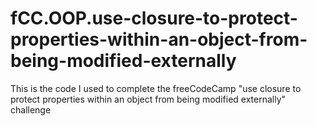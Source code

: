 # fCC.OOP.use-closure-to-protect-properties-within-an-object-from-being-modified-externally
This is the code I used to complete the freeCodeCamp "use closure to protect properties within an object from being modified externally" challenge
